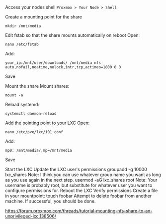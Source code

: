 Access your nodes shell
``Proxmox > Your Node > Shell``
    
Create a mounting point for the share

```
mkdir /mnt/media
```

Edit fstab so that the share mounts automatically on reboot
Open: 
        
```
nano /etc/fstab
```
Add: 
```
your_ip:/mnt/user/downloads/ /mnt/media nfs auto,nofail,noatime,nolock,intr,tcp,actimeo=1800 0 0
```
        
Save
    
Mount the share
Mount shares: 
        
```
mount -a
```
Reload systemd: 
```
systemctl daemon-reload
```
        
Add the pointing point to your LXC
Open:
```
nano /etc/pve/lxc/101.conf
```

Add: 

```
mp0: /mnt/media/,mp=/mnt/media
```

Save
    
Start the LXC
Update the LXC user's permissions
groupadd -g 10000 lxc_shares
Note: I think you can use whatever group name you want as long as you use again in the next step.
usermod -aG lxc_shares root
Note: Your username is probably root, but substitute for whatever user you want to configure permissions for.
Reboot the LXC
Verify permissions
Create a file in your mountpoint: touch foobar
Attempt to delete foobar from another machine.
If successful, you should be done.

https://forum.proxmox.com/threads/tutorial-mounting-nfs-share-to-an-unprivileged-lxc.138506/